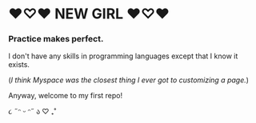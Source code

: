 # ♥♡♥ NEW GIRL ♥♡♥
### Practice makes perfect.

I don't have any skills in programming languages except that I know it exists.

(*I think Myspace was the closest thing I ever got to customizing a page.*)

Anyway, welcome to my first repo!

૮ ˶ᵔ ᵕ ᵔ˶ ა ♡   ₊˚
 
